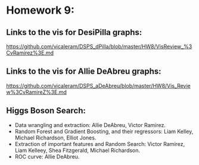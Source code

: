 # Homework 9:

## Links to the vis for DesiPilla graphs:

https://github.com/vicaleram/DSPS_dPilla/blob/master/HW8/VisReview_%3CvRamirez%3E.md

## Links to the vis for Allie DeAbreu graphs:

https://github.com/vicaleram/DSPS_aDeAbreu/blob/master/HW8/Vis_Review%3CvRamireZ%3E.md

## Higgs Boson Search:

- Data wrangling and extraction: Allie DeAbreu, Victor Ramirez.
- Random Forest and Gradient Boosting, and their regressors:  Liam Kelley, Michael Richardson, Elliot Jones.
- Extraction of important features and Random Search: Victor Ramirez, Liam Kelleey, Shea Fitzgerald, Michael Richardson.
- ROC curve: Allie DeAbreu.
